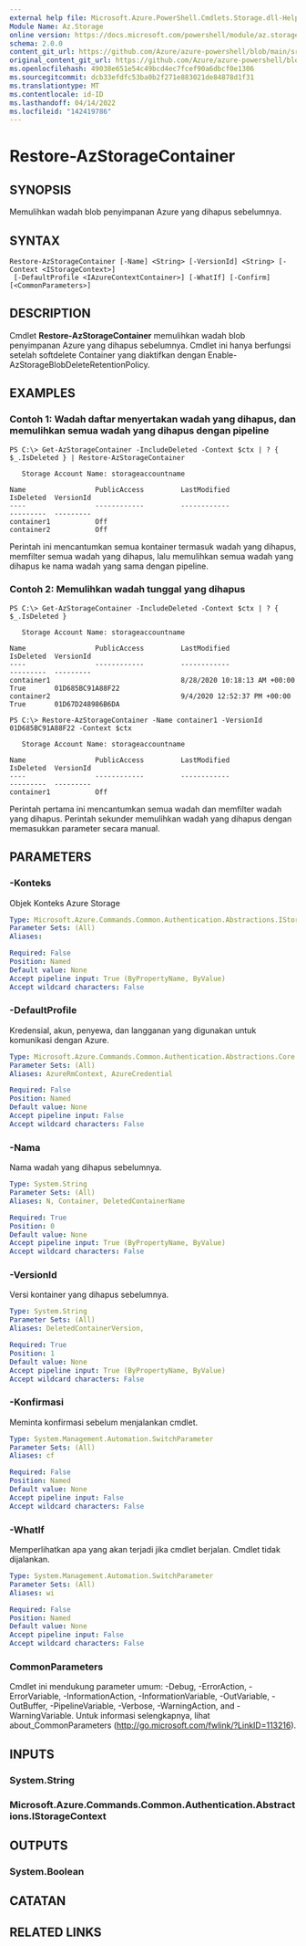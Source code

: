 ```yaml
---
external help file: Microsoft.Azure.PowerShell.Cmdlets.Storage.dll-Help.xml
Module Name: Az.Storage
online version: https://docs.microsoft.com/powershell/module/az.storage/restore-azstoragecontainer
schema: 2.0.0
content_git_url: https://github.com/Azure/azure-powershell/blob/main/src/Storage/Storage.Management/help/Restore-AzStorageContainer.md
original_content_git_url: https://github.com/Azure/azure-powershell/blob/main/src/Storage/Storage.Management/help/Restore-AzStorageContainer.md
ms.openlocfilehash: 49038e651e54c49bcd4ec7fcef90a6dbcf0e1306
ms.sourcegitcommit: dcb33efdfc53ba0b2f271e883021de84878d1f31
ms.translationtype: MT
ms.contentlocale: id-ID
ms.lasthandoff: 04/14/2022
ms.locfileid: "142419786"
---
```

# Restore-AzStorageContainer

## SYNOPSIS
Memulihkan wadah blob penyimpanan Azure yang dihapus sebelumnya.

## SYNTAX

```
Restore-AzStorageContainer [-Name] <String> [-VersionId] <String> [-Context <IStorageContext>]
 [-DefaultProfile <IAzureContextContainer>] [-WhatIf] [-Confirm] [<CommonParameters>]
```

## DESCRIPTION
Cmdlet **Restore-AzStorageContainer** memulihkan wadah blob penyimpanan Azure yang dihapus sebelumnya.
Cmdlet ini hanya berfungsi setelah softdelete Container yang diaktifkan dengan Enable-AzStorageBlobDeleteRetentionPolicy.

## EXAMPLES

### Contoh 1: Wadah daftar menyertakan wadah yang dihapus, dan memulihkan semua wadah yang dihapus dengan pipeline
```
PS C:\> Get-AzStorageContainer -IncludeDeleted -Context $ctx | ? { $_.IsDeleted } | Restore-AzStorageContainer

   Storage Account Name: storageaccountname

Name                 PublicAccess         LastModified                   IsDeleted  VersionId                                                                                                                                                                                                                                                         
----                 ------------         ------------                   ---------  ---------                                                                                                                                                                    
container1           Off
container2           Off
```

Perintah ini mencantumkan semua kontainer termasuk wadah yang dihapus, memfilter semua wadah yang dihapus, lalu memulihkan semua wadah yang dihapus ke nama wadah yang sama dengan pipeline.

### Contoh 2: Memulihkan wadah tunggal yang dihapus
```
PS C:\> Get-AzStorageContainer -IncludeDeleted -Context $ctx | ? { $_.IsDeleted } 

   Storage Account Name: storageaccountname

Name                 PublicAccess         LastModified                   IsDeleted  VersionId                                                                                                                                                                                                                                                      
----                 ------------         ------------                   ---------  ---------                                                                                                                                                                   
container1                                8/28/2020 10:18:13 AM +00:00   True       01D685BC91A88F22                                                                                                                                                                                                                                                                
container2                                9/4/2020 12:52:37 PM +00:00    True       01D67D248986B6DA  

PS C:\> Restore-AzStorageContainer -Name container1 -VersionId 01D685BC91A88F22 -Context $ctx

   Storage Account Name: storageaccountname

Name                 PublicAccess         LastModified                   IsDeleted  VersionId                                                                                                                                                                                                                                                     
----                 ------------         ------------                   ---------  ---------                                                                                                                                                                                                                                                        
container1           Off
```

Perintah pertama ini mencantumkan semua wadah dan memfilter wadah yang dihapus.
Perintah sekunder memulihkan wadah yang dihapus dengan memasukkan parameter secara manual.

## PARAMETERS

### -Konteks
Objek Konteks Azure Storage

```yaml
Type: Microsoft.Azure.Commands.Common.Authentication.Abstractions.IStorageContext
Parameter Sets: (All)
Aliases:

Required: False
Position: Named
Default value: None
Accept pipeline input: True (ByPropertyName, ByValue)
Accept wildcard characters: False
```

### -DefaultProfile
Kredensial, akun, penyewa, dan langganan yang digunakan untuk komunikasi dengan Azure.

```yaml
Type: Microsoft.Azure.Commands.Common.Authentication.Abstractions.Core.IAzureContextContainer
Parameter Sets: (All)
Aliases: AzureRmContext, AzureCredential

Required: False
Position: Named
Default value: None
Accept pipeline input: False
Accept wildcard characters: False
```

### -Nama
Nama wadah yang dihapus sebelumnya.

```yaml
Type: System.String
Parameter Sets: (All)
Aliases: N, Container, DeletedContainerName

Required: True
Position: 0
Default value: None
Accept pipeline input: True (ByPropertyName, ByValue)
Accept wildcard characters: False
```

### -VersionId
Versi kontainer yang dihapus sebelumnya.

```yaml
Type: System.String
Parameter Sets: (All)
Aliases: DeletedContainerVersion, 

Required: True
Position: 1
Default value: None
Accept pipeline input: True (ByPropertyName, ByValue)
Accept wildcard characters: False
```

### -Konfirmasi
Meminta konfirmasi sebelum menjalankan cmdlet.

```yaml
Type: System.Management.Automation.SwitchParameter
Parameter Sets: (All)
Aliases: cf

Required: False
Position: Named
Default value: None
Accept pipeline input: False
Accept wildcard characters: False
```

### -WhatIf
Memperlihatkan apa yang akan terjadi jika cmdlet berjalan.
Cmdlet tidak dijalankan.

```yaml
Type: System.Management.Automation.SwitchParameter
Parameter Sets: (All)
Aliases: wi

Required: False
Position: Named
Default value: None
Accept pipeline input: False
Accept wildcard characters: False
```

### CommonParameters
Cmdlet ini mendukung parameter umum: -Debug, -ErrorAction, -ErrorVariable, -InformationAction, -InformationVariable, -OutVariable, -OutBuffer, -PipelineVariable, -Verbose, -WarningAction, and -WarningVariable. Untuk informasi selengkapnya, lihat about_CommonParameters (http://go.microsoft.com/fwlink/?LinkID=113216).

## INPUTS

### System.String

### Microsoft.Azure.Commands.Common.Authentication.Abstractions.IStorageContext

## OUTPUTS

### System.Boolean

## CATATAN

## RELATED LINKS
